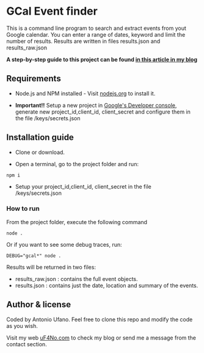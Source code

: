 # GCal Event finder
This is a command line program to search and extract events from yout Google calendar. You can enter a range of dates, keyword and limit the number of results. Results are written in files results.json and results_raw.json

__A step-by-step guide to this project can be found [in this article in my blog](http://uf4no.com/articles/understanding-oauth2-authentication-to-use-google-apis-38)__

## Requirements

* Node.js and NPM installed - Visit [nodejs.org](https://nodejs.org) to install it.

* __Important!!__ Setup a new project in [Google's Developer console](https://console.developers.google.com/apis/dashboard), generate new project_id,client_id, client_secret and configure them in the file /keys/secrets.json

## Installation guide
* Clone or download.

* Open a terminal, go to the project folder and run:
```
npm i
```

* Setup your project_id,client_id, client_secret in the file /keys/secrets.json

### How to run
From the project folder, execute the following command
```
node .
```
Or if you want to see some debug traces, run:
```
DEBUG="gcal*" node .
```

Results will be returned in two files:
* results_raw.json : contains the full event objects.
* results.json : contains just the date, location and summary of the events.

## Author & license
Coded by Antonio Ufano. Feel free to clone this repo and modify the code as you wish.  

Visit my web [uF4No.com](https://www.uf4no.com) to check my blog or send me a message from the contact section.
